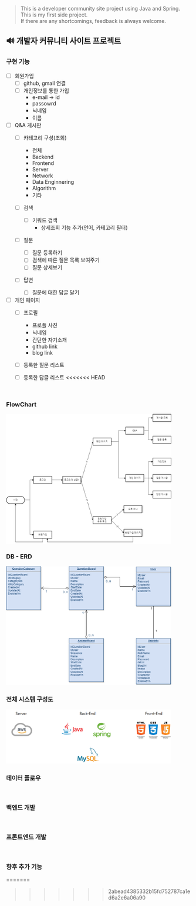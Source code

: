 > This is a developer community site project using Java and Spring.</br>
> This is my first side project.</br>
> If there are any shortcomings, feedback is always welcome.

## 🔊 개발자 커뮤니티 사이트 프로젝트

### 구현 기능

* [ ] 회원가입
  * [ ] github, gmail 연결
  * [ ] 개인정보를 통한 가입
    * e-mail → id
    * passowrd
    * 닉네임
    * 이름

* [ ] Q&A 게시판
  * [ ] 카테고리 구성(조회)
    * 전체
    * Backend
    * Frontend
    * Server
    * Network
    * Data Enginnering
    * Algorithm
    * 기타

  * [ ] 검색
    * [ ] 키워드 검색
      * 상세조회 기능 추가(언어, 카테고리 필터)
  
  * [ ] 질문
    * [ ] 질문 등록하기
    * [ ] 검색에 따른 질문 목록 보여주기
    * [ ] 질문 상세보기
  
  * [ ] 답변
    * [ ] 질문에 대한 답글 달기

* [ ] 개인 페이지
  * [ ] 프로필
    * 프로플 사진
    * 닉네임
    * 간단한 자기소개
    * github link
    * blog link

  * [ ] 등록한 질문 리스트
  * [ ] 등록한 답글 리스트
<<<<<<< HEAD

  </br>

### FlowChart

<img src="./image/Developer_Commutity_FlowChart.png" width="450">

</br>

### DB - ERD

<img src="./image/Developer_Community_ERD.png" width="450">

</br>

### 전체 시스템 구성도

<img src="./image/System_Diagram.png" width="450">

</br>

### 데이터 플로우
</br>

### 백엔드 개발
</br>

### 프론트엔드 개발
</br>

### 향후 추가 기능
=======
>>>>>>> 2abead4385332b15fd752787ca1ed6a2e6a06a90

